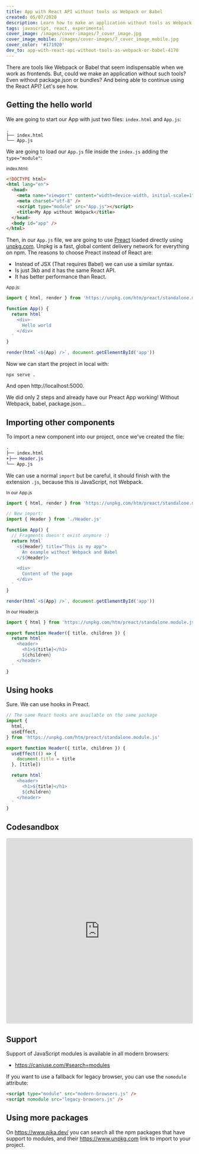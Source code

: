 ```yaml
---
title: App with React API without tools as Webpack or Babel
created: 05/07/2020
description: Learn how to make an application without tools as Webpack or Babel while using the same API of React.
tags: javascript, react, experimental
cover_image: /images/cover-images/7_cover_image.jpg
cover_image_mobile: /images/cover-images/7_cover_image_mobile.jpg
cover_color: '#171920'
dev_to: app-with-react-api-without-tools-as-webpack-or-babel-4170
---
```


There are tools like Webpack or Babel that seem indispensable when we work as frontends. But, could we make an application without such tools? Even without package.json or bundles? And being able to continue using the React API? Let's see how.

## Getting the hello world

We are going to start our App with just two files: `index.html` and `App.js`:

```
.
├── index.html
└── App.js
```

We are going to load our `App.js` file inside the `index.js` adding the `type="module"`:

<small>index.html:</small>

```html
<!DOCTYPE html>
<html lang="en">
  <head>
    <meta name="viewport" content="width=device-width, initial-scale=1" />
    <meta charset="utf-8" />
    <script type="module" src="App.js"></script>
    <title>My App without Webpack</title>
  </head>
  <body id="app" />
</html>
```

Then, in our `App.js` file, we are going to use [Preact](https://preactjs.com/) loaded directly using [unpkg.com](unpkg.com). Unpkg is a fast, global content delivery network for everything on npm. The reasons to choose Preact instead of React are:

- Instead of JSX (That requires Babel) we can use a similar syntax.
- Is just 3kb and it has the same React API.
- It has better performance than React.

<small>App.js:</small>

```jsx
import { html, render } from 'https://unpkg.com/htm/preact/standalone.module.js'

function App() {
  return html`
    <div>
      Hello world
    </div>
  `
}

render(html`<${App} />`, document.getElementById('app'))
```

Now we can start the project in local with:

```bh
npx serve .
```

And open http://localhost:5000.

We did only 2 steps and already have our Preact App working! Without Webpack, babel, package.json...

## Importing other components

To import a new component into our project, once we've created the file:

```diff
.
├── index.html
+├── Header.js
└── App.js
```

We can use a normal `import` but be careful, it should finish with the extension `.js`, because this is JavaScript, not Webpack.

<small>In our App.js</small>

```js
import { html, render } from 'https://unpkg.com/htm/preact/standalone.module.js'

// New import:
import { Header } from './Header.js'

function App() {
  // Fragments doesn't exist anymore :)
  return html`
    <${Header} title="This is my app">
      An example without Webpack and Babel
    </${Header}>

    <div>
      Content of the page
    </div>
  `
}

render(html`<${App} />`, document.getElementById('app'))
```

<small>In our Header.js</small>

```jsx
import { html } from 'https://unpkg.com/htm/preact/standalone.module.js'

export function Header({ title, children }) {
  return html`
    <header>
      <h1>${title}</h1>
      ${children}
    </header>
  `
}
```

## Using hooks

Sure. We can use hooks in Preact.

```jsx
// The same React hooks are available on the same package
import {
  html,
  useEffect,
} from 'https://unpkg.com/htm/preact/standalone.module.js'

export function Header({ title, children }) {
  useEffect(() => {
    document.title = title
  }, [title])

  return html`
    <header>
      <h1>${title}</h1>
      ${children}
    </header>
  `
}
```

## Codesandbox

<iframe
  src="https://codesandbox.io/embed/app-without-webpack-ee1l0?fontsize=14&hidenavigation=1&theme=dark"
  style="width:100%; height:500px; border:0; border-radius: 4px; overflow:hidden;"
  title="app-without-webpack"
  allow="accelerometer; ambient-light-sensor; camera; encrypted-media; geolocation; gyroscope; hid; microphone; midi; payment; usb; vr"
  sandbox="allow-forms allow-modals allow-popups allow-presentation allow-same-origin allow-scripts"
></iframe>

## Support

Support of JavaScript modules is available in all modern browsers:

- https://caniuse.com/#search=modules

If you want to use a fallback for legacy browser, you can use the `nomodule` attribute:

```html
<script type="module" src="modern-browsers.js" />
<script nomodule src="legacy-browsers.js" />
```

## Using more packages

On https://www.pika.dev/ you can search all the npm packages that have support to modules, and their https://www.unpkg.com link to import to your project.
